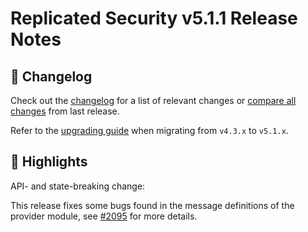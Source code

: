 # Replicated Security v5.1.1  Release Notes

## 📝 Changelog
Check out the [changelog](https://github.com/cosmos/interchain-security/blob/v5.1.1/CHANGELOG.md) for a list of relevant changes or [compare all changes](https://github.com/cosmos/interchain-security/compare/v5.1.0...v5.1.1) from last release.

<!-- Add the following line for major or minor releases -->
Refer to the [upgrading guide](https://github.com/cosmos/interchain-security/blob/release/v5.1.x/UPGRADING.md) when migrating from `v4.3.x` to `v5.1.x`.

## 🚀 Highlights

API- and state-breaking change:

This release fixes some bugs found in the message definitions of the provider module, see [\#2095](https://github.com/cosmos/interchain-security/pull/2095) for more details.
